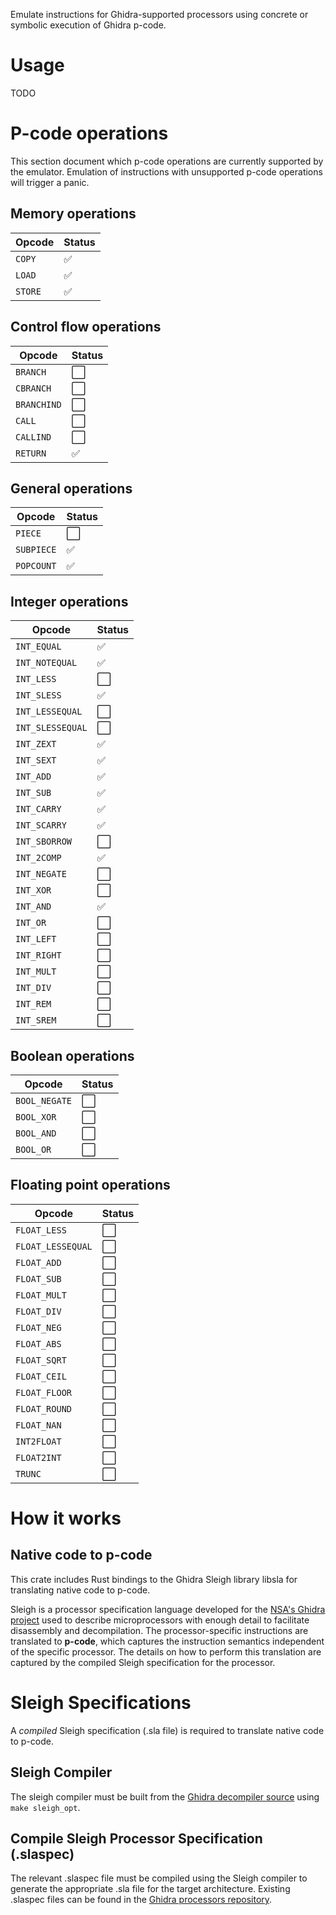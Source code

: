 Emulate instructions for Ghidra-supported processors using concrete or symbolic execution of Ghidra p-code.

# Usage

TODO

# P-code operations

This section document which p-code operations are currently supported by the emulator. Emulation of instructions with unsupported p-code operations will trigger a panic.

## Memory operations

| Opcode      | Status |
| ----------- | ------ |
| `COPY`      | ✅     |
| `LOAD`      | ✅     |
| `STORE`     | ✅     |

## Control flow operations

| Opcode      | Status |
| ----------- | ------ |
| `BRANCH`    | ⬜     |
| `CBRANCH`   | ⬜     |
| `BRANCHIND` | ⬜     |
| `CALL`      | ⬜     |
| `CALLIND`   | ⬜     |
| `RETURN`    | ✅     |


## General operations

| Opcode     | Status |
| ---------- | ------ |
| `PIECE`    | ⬜     |
| `SUBPIECE` | ✅     |
| `POPCOUNT` | ✅     |

## Integer operations

| Opcode           | Status |
| ---------------- | ------ |
| `INT_EQUAL`      | ✅     |
| `INT_NOTEQUAL`   | ✅     |
| `INT_LESS`       | ⬜     |
| `INT_SLESS`      | ✅     |
| `INT_LESSEQUAL`  | ⬜     |
| `INT_SLESSEQUAL` | ⬜     |
| `INT_ZEXT`       | ✅     |
| `INT_SEXT`       | ✅     |
| `INT_ADD`        | ✅     |
| `INT_SUB`        | ✅     |
| `INT_CARRY`      | ✅     |
| `INT_SCARRY`     | ✅     |
| `INT_SBORROW`    | ⬜     |
| `INT_2COMP`      | ✅     |
| `INT_NEGATE`     | ⬜     |
| `INT_XOR`        | ⬜     |
| `INT_AND`        | ✅     |
| `INT_OR`         | ⬜     |
| `INT_LEFT`       | ⬜     |
| `INT_RIGHT`      | ⬜     |
| `INT_MULT`       | ⬜     |
| `INT_DIV`        | ⬜     |
| `INT_REM`        | ⬜     |
| `INT_SREM`       | ⬜     |

## Boolean operations

| Opcode        | Status |
| ------------- | ------ |
| `BOOL_NEGATE` | ⬜     |
| `BOOL_XOR`    | ⬜     |
| `BOOL_AND`    | ⬜     |
| `BOOL_OR`     | ⬜     |

## Floating point operations

| Opcode            | Status  |
| ----------------- | ------- |
| `FLOAT_LESS`      | ⬜      |
| `FLOAT_LESSEQUAL` | ⬜      |
| `FLOAT_ADD`       | ⬜      |
| `FLOAT_SUB`       | ⬜      |
| `FLOAT_MULT`      | ⬜      |
| `FLOAT_DIV`       | ⬜      |
| `FLOAT_NEG`       | ⬜      |
| `FLOAT_ABS`       | ⬜      |
| `FLOAT_SQRT`      | ⬜      |
| `FLOAT_CEIL`      | ⬜      |
| `FLOAT_FLOOR`     | ⬜      |
| `FLOAT_ROUND`     | ⬜      |
| `FLOAT_NAN`       | ⬜      |
| `INT2FLOAT`       | ⬜      |
| `FLOAT2INT`       | ⬜      |
| `TRUNC`           | ⬜      |

# How it works

## Native code to p-code

This crate includes Rust bindings to the Ghidra Sleigh library libsla for translating native code to p-code.

Sleigh is a processor specification language developed for the [NSA's Ghidra project](https://github.com/NationalSecurityAgency/ghidra) used to describe microprocessors with enough detail to facilitate disassembly and decompilation. The processor-specific instructions are translated to **p-code**, which captures the instruction semantics independent of the specific processor. The details on how to perform this translation are captured by the compiled Sleigh specification for the processor.

# Sleigh Specifications

A _compiled_ Sleigh specification (.sla file) is required to translate native code to p-code.

## Sleigh Compiler

The sleigh compiler must be built from the [Ghidra decompiler source](https://github.com/NationalSecurityAgency/ghidra/blob/stable/Ghidra/Features/Decompiler/src/decompile/cpp) using `make sleigh_opt`.

## Compile Sleigh Processor Specification (.slaspec)

The relevant .slaspec file must be compiled using the Sleigh compiler to generate the appropriate .sla file for the target architecture. Existing .slaspec files can be found in the [Ghidra processors repository](https://github.com/NationalSecurityAgency/ghidra/tree/stable/Ghidra/Processors).
